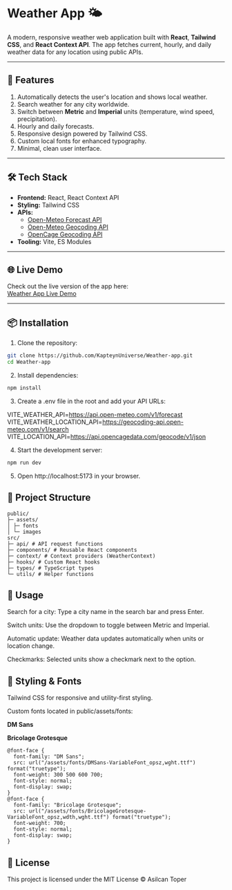 # Weather App 🌤️

A modern, responsive weather web application built with **React**, **Tailwind CSS**, and **React Context API**. The app fetches current, hourly, and daily weather data for any location using public APIs.

---

## 🚀 Features

1. Automatically detects the user's location and shows local weather.
2. Search weather for any city worldwide.
3. Switch between **Metric** and **Imperial** units (temperature, wind speed, precipitation).
4. Hourly and daily forecasts.
5. Responsive design powered by Tailwind CSS.
6. Custom local fonts for enhanced typography.
7. Minimal, clean user interface.

---

## 🛠️ Tech Stack

- **Frontend:** React, React Context API
- **Styling:** Tailwind CSS
- **APIs:**
  - [Open-Meteo Forecast API](https://api.open-meteo.com/v1/forecast)
  - [Open-Meteo Geocoding API](https://geocoding-api.open-meteo.com/v1/search)
  - [OpenCage Geocoding API](https://api.opencagedata.com/geocode/v1/json)
- **Tooling:** Vite, ES Modules

---

## 🌐 Live Demo

Check out the live version of the app here:  
[Weather App Live Demo](#)

---

## 📦 Installation

1. Clone the repository:

```bash
git clone https://github.com/KapteynUniverse/Weather-app.git
cd Weather-app
```

2. Install dependencies:

```bash
npm install
```

3. Create a .env file in the root and add your API URLs:

VITE_WEATHER_API=https://api.open-meteo.com/v1/forecast
VITE_WEATHER_LOCATION_API=https://geocoding-api.open-meteo.com/v1/search
VITE_LOCATION_API=https://api.opencagedata.com/geocode/v1/json

4. Start the development server:

```bash
npm run dev
```

5. Open http://localhost:5173 in your browser.

## 📁 Project Structure
```
public/
├─ assets/
│ ├─ fonts
│ └─ images
src/
├─ api/ # API request functions
├─ components/ # Reusable React components
├─ context/ # Context providers (WeatherContext)
├─ hooks/ # Custom React hooks
├─ types/ # TypeScript types
└─ utils/ # Helper functions
```
## 🔧 Usage

Search for a city: Type a city name in the search bar and press Enter.

Switch units: Use the dropdown to toggle between Metric and Imperial.

Automatic update: Weather data updates automatically when units or location change.

Checkmarks: Selected units show a checkmark next to the option.

## 🎨 Styling & Fonts

Tailwind CSS for responsive and utility-first styling.

Custom fonts located in public/assets/fonts:

**DM Sans**

**Bricolage Grotesque**

```
@font-face {
  font-family: "DM Sans";
  src: url("/assets/fonts/DMSans-VariableFont_opsz,wght.ttf") format("truetype");
  font-weight: 300 500 600 700;
  font-style: normal;
  font-display: swap;
}
@font-face {
  font-family: "Bricolage Grotesque";
  src: url("/assets/fonts/BricolageGrotesque-VariableFont_opsz,wdth,wght.ttf") format("truetype");
  font-weight: 700;
  font-style: normal;
  font-display: swap;
}
```

## 📝 License

This project is licensed under the MIT License © Asilcan Toper
